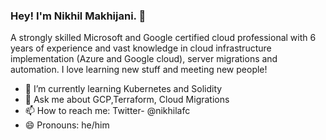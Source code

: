 ### Hey! I'm Nikhil Makhijani. 👋

A strongly skilled Microsoft and Google certified cloud professional with 6 years of experience and vast knowledge in cloud infrastructure implementation (Azure and Google cloud), server migrations and automation. I love learning new stuff and meeting new people!

- 🌱 I’m currently learning Kubernetes and Solidity
- 💬 Ask me about GCP,Terraform, Cloud Migrations 
- 📫 How to reach me: Twitter- @nikhilafc
- 😄 Pronouns: he/him

